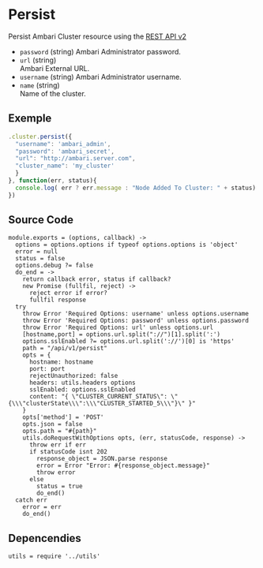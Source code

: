 
# Persist

Persist Ambari Cluster resource using the [REST API v2](https://github.com/apache/ambari/blob/trunk/ambari-server/docs/api/v1)

* `password` (string)
  Ambari Administrator password.
* `url` (string)   
  Ambari External URL.
* `username` (string)
  Ambari Administrator username.
* `name` (string)   
  Name of the cluster.

## Exemple

```js
.cluster.persist({
  "username": 'ambari_admin',
  "password": 'ambari_secret',
  "url": "http://ambari.server.com",
  "cluster_name": 'my_cluster'
  }
}, function(err, status){
  console.log( err ? err.message : "Node Added To Cluster: " + status)
})
```

## Source Code

    module.exports = (options, callback) ->
      options = options.options if typeof options.options is 'object'
      error = null
      status = false
      options.debug ?= false
      do_end = ->
        return callback error, status if callback?
        new Promise (fullfil, reject) ->
          reject error if error?
          fullfil response
      try
        throw Error 'Required Options: username' unless options.username
        throw Error 'Required Options: password' unless options.password
        throw Error 'Required Options: url' unless options.url
        [hostname,port] = options.url.split("://")[1].split(':')
        options.sslEnabled ?= options.url.split('://')[0] is 'https'
        path = "/api/v1/persist"
        opts = {
          hostname: hostname
          port: port
          rejectUnauthorized: false
          headers: utils.headers options
          sslEnabled: options.sslEnabled
          content: "{ \"CLUSTER_CURRENT_STATUS\": \"{\\\"clusterState\\\":\\\"CLUSTER_STARTED_5\\\"}\" }"
        }
        opts['method'] = 'POST'
        opts.json = false
        opts.path = "#{path}"
        utils.doRequestWithOptions opts, (err, statusCode, response) ->
          throw err if err
          if statusCode isnt 202
            response_object = JSON.parse response
            error = Error "Error: #{response_object.message}"
            throw error
          else
            status = true
            do_end()
      catch err
        error = err
        do_end()

## Depencendies

    utils = require '../utils'
